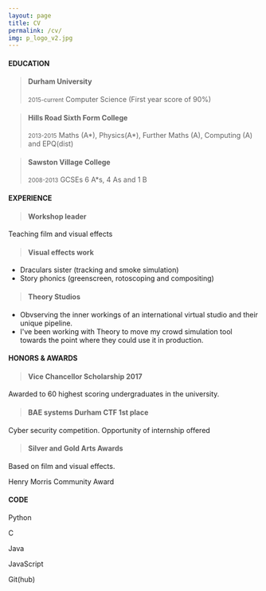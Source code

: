 ```yaml
---
layout: page
title: CV
permalink: /cv/
img: p_logo_v2.jpg
---
```


#### EDUCATION

> #### Durham University
> <small>2015-current</small>
> Computer Science (First year score of 90%)

> #### Hills Road Sixth Form College
> <small>2013-2015</small>
> Maths (A\*), Physics(A\*), Further Maths (A), Computing (A) and EPQ(dist)

> #### Sawston Village College
> <small>2008-2013</small>
> GCSEs 6 A*s, 4 As and 1 B

#### EXPERIENCE

> #### Workshop leader
Teaching film and visual effects

> #### Visual effects work
* Draculars sister (tracking and smoke simulation)
* Story phonics (greenscreen, rotoscoping and compositing)

> #### Theory Studios
* Obvserving the inner workings of an international virtual studio and their unique pipeline.
* I've been working with Theory to move my crowd simulation tool towards the point where they could use it in production.

#### HONORS & AWARDS

> #### Vice Chancellor Scholarship 2017
Awarded to 60 highest scoring undergraduates in the university.

> #### BAE systems Durham CTF 1st place
Cyber security competition. Opportunity of internship offered

> #### Silver and Gold Arts Awards
Based on film and visual effects.

Henry Morris Community Award

#### CODE

Python

C

Java

JavaScript

Git(hub)
